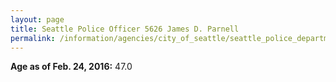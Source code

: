 ```yaml
---
layout: page
title: Seattle Police Officer 5626 James D. Parnell
permalink: /information/agencies/city_of_seattle/seattle_police_department/copbook/5626/
---
```


**Age as of Feb. 24, 2016:** 47.0
